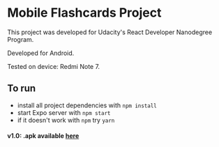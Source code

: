 # Mobile Flashcards Project

This project was developed for Udacity's React Developer Nanodegree Program.

Developed for Android.

Tested on device: Redmi Note 7.

## To run

* install all project dependencies with `npm install`
* start Expo server with `npm start`
* if it doesn't work with `npm` try `yarn`

#### v1.0: .apk available [here](https://github.com/otavioag/reactnd-project-mobile-flashcards/releases/tag/v1.0)